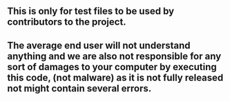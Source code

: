 ## This is only for test files to be used by contributors to the project.

## The average end user will not understand anything and we are also not responsible for any sort of damages to your computer by executing this code, (not malware) as it is not fully released not might contain several errors. 

